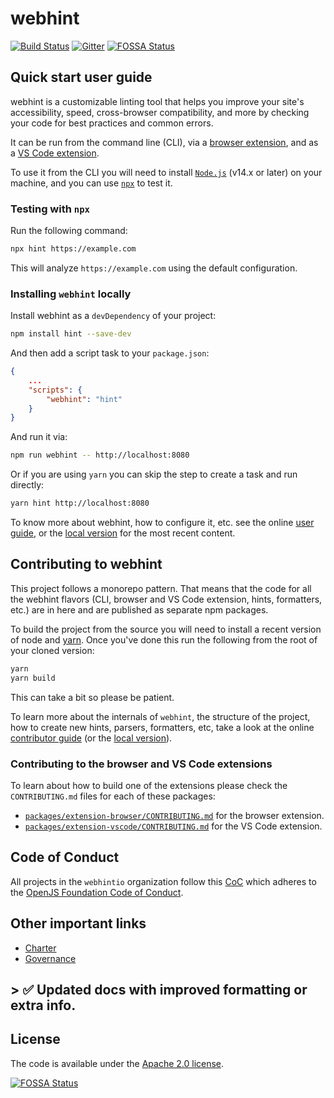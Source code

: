 # webhint

[![Build Status](https://dev.azure.com/webhint/webhint/_apis/build/status/webhintio.hint?branchName=main)](https://dev.azure.com/webhint/webhint/_build/latest?definitionId=3&branchName=main)
[![Gitter](https://badges.gitter.im/Join%20Chat.svg)](https://gitter.im/webhintio/Lobby)
[![FOSSA Status](https://app.fossa.io/api/projects/git%2Bgithub.com%2Fwebhintio%2Fhint.svg?type=shield)](https://app.fossa.io/projects/git%2Bgithub.com%2Fwebhintio%2Fhint?ref=badge_shield)

## Quick start user guide

webhint is a customizable linting tool that helps you improve your site's
accessibility, speed, cross-browser compatibility, and more by checking your
code for best practices and common errors.

It can be run from the command line (CLI), via a [browser extension][], and as
a [VS Code extension][].

To use it from the CLI you will need to install [`Node.js`][node]
(v14.x or later) on your machine, and you can use [`npx`][npx] to test it.

### Testing with `npx`

Run the following command:

```bash
npx hint https://example.com
```

This will analyze `https://example.com` using the default configuration.

### Installing `webhint` locally

Install webhint as a `devDependency` of your project:

```bash
npm install hint --save-dev
```

And then add a script task to your `package.json`:

```json
{
    ...
    "scripts": {
        "webhint": "hint"
    }
}
```

And run it via:

```bash
npm run webhint -- http://localhost:8080
```

Or if you are using `yarn` you can skip the step to create a task and
run directly:

```bash
yarn hint http://localhost:8080
```

To know more about webhint, how to configure it, etc. see the online
[user guide][user guide], or the [local version][local user guide]
for the most recent content.

## Contributing to webhint

This project follows a monorepo pattern. That means that the code
for all the webhint flavors (CLI, browser and VS Code extension,
hints, formatters, etc.) are in here and are published as separate
npm packages.

To build the project from the source you will need to install
a recent version of node and [yarn][]. Once you've done this run
the following from the root of your cloned version:

```bash
yarn
yarn build
```

This can take a bit so please be patient.

To learn more about the internals of `webhint`, the structure of the
project, how to create new hints, parsers, formatters, etc, take
a look at the online [contributor guide][contributor guide] (or the
[local version][local contributor guide]).

### Contributing to the browser and VS Code extensions

To learn about how to build one of the extensions please check
the `CONTRIBUTING.md` files for each of these packages:

* [`packages/extension-browser/CONTRIBUTING.md`][contrib browser]
  for the browser extension.
* [`packages/extension-vscode/CONTRIBUTING.md`][contrib vscode]
  for the VS Code extension.

## Code of Conduct

All projects in the `webhintio` organization follow this [CoC][coc]
which adheres to the [OpenJS Foundation Code of Conduct][ojs coc].

## Other important links

* [Charter][]
* [Governance][]

## > ✅ Updated docs with improved formatting or extra info.
## License

The code is available under the [Apache 2.0 license][license].

[![FOSSA Status](https://app.fossa.io/api/projects/git%2Bgithub.com%2Fwebhintio%2Fhint.svg?type=large)](https://app.fossa.io/projects/git%2Bgithub.com%2Fwebhintio%2Fhint?ref=badge_large)

<!-- Link labels: -->

[browser extension]: https://webhint.io/docs/user-guide/extensions/extension-browser/
[charter]: ./packages/hint/docs/about/PROJECT_CHARTER.md
[coc]: https://github.com/webhintio/.github/blob/main/CODE_OF_CONDUCT
[contrib browser]: ./packages/extension-browser/CONTRIBUTING.md
[contrib vscode]: ./packages/extension-vscode/CONTRIBUTING.md
[contributor guide]: https://webhint.io/docs/contributor-guide/
[Governance]: ./packages/hint/docs/about/GOVERNANCE.md
[license]: LICENSE.txt
[local contributor guide]: ./packages/hint/docs/contributor-guide/index.md
[local user guide]: ./packages/hint/docs/user-guide/index.md
[node]: https://nodejs.org/en/download/current/
[npx]: https://github.com/zkat/npx
[ojs coc]: https://code-of-conduct.openjsf.org/
[user guide]: https://webhint.io/docs/user-guide/
[VS Code extension]: https://webhint.io/docs/user-guide/extensions/vscode-webhint/
[yarn]: http://yarnpkg.com/
